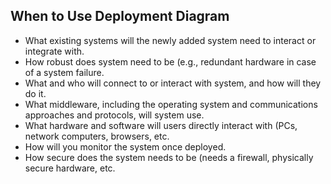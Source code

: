 ##

## When to Use Deployment Diagram
- What existing systems will the newly added system need to interact or integrate with.
- How robust does system need to be (e.g., redundant hardware in case of a system failure.
- What and who will connect to or interact with system, and how will they do it.
- What middleware, including the operating system and communications approaches and protocols, will system use.
- What hardware and software will users directly interact with (PCs, network computers, browsers, etc.
- How will you monitor the system once deployed.
- How secure does the system needs to be (needs a firewall, physically secure hardware, etc.
